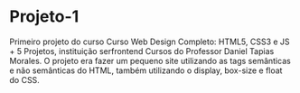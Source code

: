 # Projeto-1
Primeiro projeto do curso  Curso Web Design Completo: HTML5, CSS3 e JS + 5 Projetos, instituição serfrontend Cursos do Professor Daniel Tapias Morales. O projeto era fazer um pequeno site utilizando as tags semânticas e não semânticas do HTML, também utilizando o display, box-size  e float do CSS.
